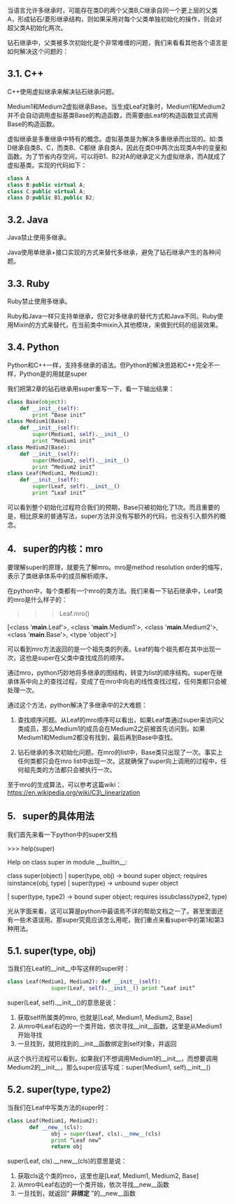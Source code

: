 当语言允许多继承时，可能存在类D的两个父类B,C继承自同一个更上层的父类A，形成钻石/菱形继承结构，则如果采用对每个父类单独初始化的操作，则会对超父类A初始化两次。

钻石继承中，父类被多次初始化是个非常难缠的问题，我们来看看其他各个语言是如何解决这个问题的：
## 3.1. C++

C++使用虚拟继承来解决钻石继承问题。

Medium1和Medium2虚拟继承Base。当生成Leaf对象时，Medium1和Medium2并不会自动调用虚拟基类Base的构造函数，而需要由Leaf的构造函数显式调用Base的构造函数。

虚拟继承是多重继承中特有的概念。虚拟基类是为解决多重继承而出现的。如:类D继承自类B、C，而类B、C都继 承自类A，因此在类D中两次出现类A中的变量和函数。为了节省内存空间，可以将B1、B2对A的继承定义为虚拟继承，而A就成了虚拟基类。实现的代码如下：
```c++
class A
class B:public virtual A;
class C:public virtual A;
class D:public B1,public B2;
```
## 3.2. Java

Java禁止使用多继承。

Java使用单继承+接口实现的方式来替代多继承，避免了钻石继承产生的各种问题。

## 3.3. Ruby

Ruby禁止使用多继承。

Ruby和Java一样只支持单继承，但它对多继承的替代方式和Java不同。Ruby使用Mixin的方式来替代，在当前类中mixin入其他模块，来做到代码的组装效果。

## 3.4. Python

Python和C++一样，支持多继承的语法。但Python的解决思路和C++完全不一样，Python是的用就是super

我们把第2章的钻石继承用super重写一下，看一下输出结果：
```python
class Base(object):
    def __init__(self):
        print “Base init”
class Medium1(Base):
    def __init__(self):
        super(Medium1, self).__init__()
        print “Medium1 init”
class Medium2(Base):
    def __init__(self):
        super(Medium2, self).__init__()
        print “Medium2 init”
class Leaf(Medium1, Medium2):
    def __init__(self):
        super(Leaf, self).__init__()
        print “Leaf init”
```
可以看到整个初始化过程符合我们的预期，Base只被初始化了1次。而且重要的是，相比原来的普通写法，super方法并没有写额外的代码，也没有引入额外的概念。

## 4.   super的内核：mro

要理解super的原理，就要先了解mro。mro是method resolution order的缩写，表示了类继承体系中的成员解析顺序。

在python中，每个类都有一个mro的类方法。我们来看一下钻石继承中，Leaf类的mro是什么样子的：

>>> Leaf.mro()

[<class '__main__.Leaf'>, <class '__main__.Medium1'>, <class '__main__.Medium2'>, <class '__main__.Base'>, <type 'object'>]


可以看到mro方法返回的是一个祖先类的列表。Leaf的每个祖先都在其中出现一次，这也是super在父类中查找成员的顺序。

通过mro，python巧妙地将多继承的图结构，转变为list的顺序结构。super在继承体系中向上的查找过程，变成了在mro中向右的线性查找过程，任何类都只会被处理一次。

通过这个方法，python解决了多继承中的2大难题：

1. 查找顺序问题。从Leaf的mro顺序可以看出，如果Leaf类通过super来访问父类成员，那么Medium1的成员会在Medium2之前被首先访问到。如果Medium1和Medium2都没有找到，最后再到Base中查找。

2. 钻石继承的多次初始化问题。在mro的list中，Base类只出现了一次。事实上任何类都只会在mro list中出现一次。这就确保了super向上调用的过程中，任何祖先类的方法都只会被执行一次。

至于mro的生成算法，可以参考这篇wiki：https://en.wikipedia.org/wiki/C3\_linearization

## 5.   super的具体用法

我们首先来看一下python中的super文档

\>>> help(super)

Help on class super in module \_\_builtin\_\_:

class super(object) |  super(type, obj) -> bound super object; requires isinstance(obj, type) |  super(type) -> unbound super object

|  super(type, type2) -> bound super object; requires issubclass(type2, type)

光从字面来看，这可以算是python中最语焉不详的帮助文档之一了。甚至里面还有一些术语误用。那super究竟应该怎么用呢，我们重点来看super中的第1和第3种用法。

## 5.1. super(type, obj)

当我们在Leaf的\_\_init\_\_中写这样的super时：
``` python
class Leaf(Medium1, Medium2): def __init__(self):
              super(Leaf, self).__init__() print “Leaf init”
```
super(Leaf, self).\_\_init\_\_()的意思是说：

1. 获取self所属类的mro, 也就是\[Leaf, Medium1, Medium2, Base\]
2. 从mro中Leaf右边的一个类开始，依次寻找\_\_init\_\_函数。这里是从Medium1开始寻找
3. 一旦找到，就把找到的\_\_init\_\_函数绑定到self对象，并返回

从这个执行流程可以看到，如果我们不想调用Medium1的\_\_init\_\_，而想要调用Medium2的\_\_init\_\_，那么super应该写成：super(Medium1, self)\_\_init\_\_()


## 5.2. super(type, type2)

当我们在Leaf中写类方法的super时：
```python
class Leaf(Medium1, Medium2):
       def __new__(cls):
              obj = super(Leaf, cls).__new__(cls)
              print “Leaf new”
              return obj
```

super(Leaf, cls).\_\_new\_\_(cls)的意思是说：

1.  获取cls这个类的mro，这里也是\[Leaf, Medium1, Medium2, Base\]
2.  从mro中Leaf右边的一个类开始，依次寻找\_\_new\_\_函数
3.  一旦找到，就返回“ **非绑定** ”的\_\_new\_\_函数